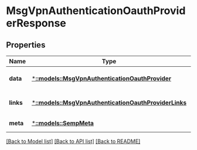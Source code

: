 # MsgVpnAuthenticationOauthProviderResponse

## Properties
Name | Type | Description | Notes
------------ | ------------- | ------------- | -------------
**data** | [***::models::MsgVpnAuthenticationOauthProvider**](MsgVpnAuthenticationOauthProvider.md) |  | [optional] [default to null]
**links** | [***::models::MsgVpnAuthenticationOauthProviderLinks**](MsgVpnAuthenticationOauthProviderLinks.md) |  | [optional] [default to null]
**meta** | [***::models::SempMeta**](SempMeta.md) |  | [default to null]

[[Back to Model list]](../README.md#documentation-for-models) [[Back to API list]](../README.md#documentation-for-api-endpoints) [[Back to README]](../README.md)


